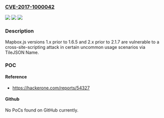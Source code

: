 ### [CVE-2017-1000042](https://cve.mitre.org/cgi-bin/cvename.cgi?name=CVE-2017-1000042)
![](https://img.shields.io/static/v1?label=Product&message=n%2Fa&color=blue)
![](https://img.shields.io/static/v1?label=Version&message=n%2Fa&color=blue)
![](https://img.shields.io/static/v1?label=Vulnerability&message=n%2Fa&color=brighgreen)

### Description

Mapbox.js versions 1.x prior to 1.6.5 and 2.x prior to 2.1.7 are vulnerable to a cross-site-scripting attack in certain uncommon usage scenarios via TileJSON Name.

### POC

#### Reference
- https://hackerone.com/reports/54327

#### Github
No PoCs found on GitHub currently.

